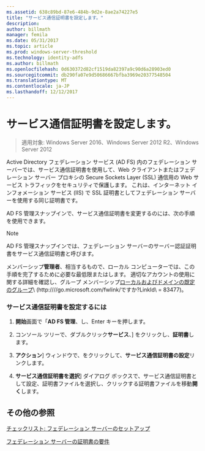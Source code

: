```yaml
---
ms.assetid: 638c89bd-87e6-484b-9d2e-8ae2a74227e5
title: "サービス通信証明書を設定します。"
description: 
author: billmath
manager: femila
ms.date: 05/31/2017
ms.topic: article
ms.prod: windows-server-threshold
ms.technology: identity-adfs
ms.author: billmath
ms.openlocfilehash: 0d630372d82cf1519da82397a9c90d6a28903ed0
ms.sourcegitcommit: db290fa07e9d50686667bfba3969e20377548504
ms.translationtype: MT
ms.contentlocale: ja-JP
ms.lasthandoff: 12/12/2017
---
```

# <a name="set-a-service-communications-certificate"></a>サービス通信証明書を設定します。

>適用対象: Windows Server 2016、Windows Server 2012 R2、Windows Server 2012

Active Directory フェデレーション サービス \(AD FS\) 内のフェデレーション サーバーでは、サービス通信証明書を使用して、Web クライアントまたはフェデレーション サーバー プロキシの Secure Sockets Layer \(SSL\) 通信用の Web サービス トラフィックをセキュリティで保護します。 これは、インターネット インフォメーション サービス \(IIS\) で SSL 証明書としてフェデレーション サーバーを使用する同じ証明書です。  
  
AD FS 管理スナップインで、サービス通信証明書を変更するのには、次の手順を使用できます。  
  
> [!NOTE]  
> AD FS 管理スナップインでは、フェデレーション サーバーのサーバー認証証明書をサービス通信証明書と呼びます。  
  
メンバーシップ**管理者**、相当するもので、ローカル コンピューターでは、この手順を完了するために必要な最低限またはします。  適切なアカウントの使用に関する詳細を確認し、グループ メンバーシップ[ローカルおよびドメインの既定のグループ](https://go.microsoft.com/fwlink/?LinkId=83477)\ (http:///\/go.microsoft.com\/fwlink\/ですか?LinkId\ = 83477\)。   
  
### <a name="to-set-a-service-communications-certificate"></a>サービス通信証明書を設定するには  
  
1.  **開始**画面で「**AD FS 管理**、し、Enter キーを押します。  
  
2.  コンソール ツリーで、ダブルクリック**サービス**、] をクリックし、**証明書**します。  
  
3.  **アクション**] ウィンドウで、をクリックして、**サービス通信証明書の設定**リンクします。  
  
4.  **サービス通信証明書を選択**] ダイアログ ボックスで、サービス通信証明書として設定、証明書ファイルを選択し、クリックする証明書ファイルを移動**開く**します。  
  
## <a name="additional-references"></a>その他の参照  
[チェックリスト: フェデレーション サーバーのセットアップ](Checklist--Setting-Up-a-Federation-Server.md)  
  
[フェデレーション サーバーの証明書の要件](https://technet.microsoft.com/library/dd807040.aspx)  
  

